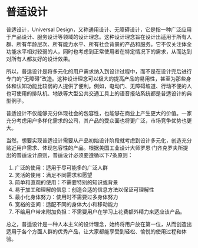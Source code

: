 # 普适设计
普适设计，Universal Design，又称通用设计、无障碍设计，它是指一种广泛应用于产品设计、服务设计等领域的设计理念。这种设计理念旨在设计出适用于所有人群、所有年龄层次、所有能力水平、所有社会背景的产品和服务。它不仅关注体全功能水平相对较弱的人，同时也考虑到正常使用者在特定情况下的需求，从而达到对所有人都友好的设计效果。

所以，普适设计是将多元化的用户需求纳入到设计过程中，而不是在设计完后进行专门的“无障碍”改造。这种设计理念可以极大的提高产品的易用性，甚至为那些身体和认知功能比较弱的人提供了便利。例如，电动门、无障碍坡道、行动不便的人也可使用的排队机、地铁等大型公共交通工具上的语音报站系统都是普适设计的典型例子。

普适设计不仅能够充分体现社会的包容性，也能够在商业上产生更大的价值。一家充分考虑用户多样化需求的公司，其产品的受众面也将更广泛，市场竞争优势也更大。

当然，想要实现普适设计需要从产品初始设计阶段就考虑到设计多元化，创造充分贴近用户需求、体现包容性的产品。根据美国工业设计大师罗恩·门齐克罗夫所提出的普适设计原则，普适设计必须要遵循以下7条原则：

1. 广泛的使用：适用于尽可能多的广泛人群
2. 灵活的使用：满足不同需求和愿望
3. 简单和直观的使用：不需要特别的知识或背景
4. 易于加工和理解的信息：创造合适的信息方法以保证可理解性
5. 最小化身体努力：使用时不需要过多身体努力
6. 宽裕的空间：适配不同的身体大小和移动能力
7. 不给用户带来附加负担：不需要用户在学习上花费额外精力来适应该产品。

总之，普适设计是一种人本主义的设计理念，始终将用户放在第一位，从而创造出适用于各个方面人群的优秀产品，让大家都能享受到轻松、愉悦的使用过程和体验。